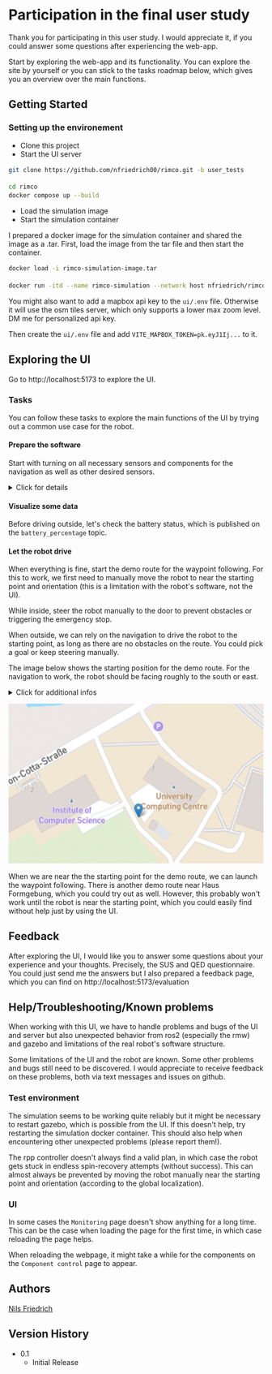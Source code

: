 # Participation in the final user study


Thank you for participating in this user study.
I would appreciate it, if you could answer some questions after experiencing the web-app.

Start by exploring the web-app and its functionality.
You can explore the site by yourself or you can stick to the tasks roadmap below, which gives you an overview over the main functions.

## Getting Started

### Setting up the environement

* Clone this project
* Start the UI server

```bash
git clone https://github.com/nfriedrich00/rimco.git -b user_tests

cd rimco
docker compose up --build
```

* Load the simulation image
* Start the simulation container

I prepared a docker image for the simulation container and shared the image as a .tar.
First, load the image from the tar file and then start the container.

```bash
docker load -i rimco-simulation-image.tar

docker run -itd --name rimco-simulation --network host nfriedrich/rimco-simulation:latest
```

You might also want to add a mapbox api key to the `ui/.env` file.
Otherwise it will use the osm tiles server, which only supports a lower max zoom level.
DM me for personalized api key.

Then create the `ui/.env` file and add `VITE_MAPBOX_TOKEN=pk.eyJ1Ij...` to it.

## Exploring the UI

Go to http://localhost:5173 to explore the UI.

### Tasks

You can follow these tasks to explore the main functions of the UI by trying out a common use case for the robot.

#### Prepare the software

Start with turning on all necessary sensors and components for the navigation as well as other desired sensors.

<details>
<summary>Click for details</summary>

Start the simulation environment by following these steps:

1. The simulation should reflect the robot's behavior.
This means, the necessary sensors and the localization start automatically.
Not the navigation.
Some sensors may fail to start or don't work as intended, in which case we need to restart them manually.
This would be the job of the monitoring or launch system on the robot, NOT the job of the UI to do it automatically.
But we can restart it from the UI.

2. For the navigation we need the gnss sensor, in the case of the real robot the livox sensors for at least one reading, and the localization.

</details>

#### Visualize some data

Before driving outside, let's check the battery status, which is published on the `battery_percentage` topic.

#### Let the robot drive

When everything is fine, start the demo route for the waypoint following.
For this to work, we first need to manually move the robot to near the starting point and orientation (this is a limitation with the robot's software, not the UI).

While inside, steer the robot manually to the door to prevent obstacles or triggering the emergency stop.

When outside, we can rely on the navigation to drive the robot to the starting point, as long as there are no obstacles on the route.
You could pick a goal or keep steering manually.

The image below shows the starting position for the demo route.
For the navigation to work, the robot should be facing roughly to the south or east.

<details>
<summary>Click for additional infos</summary>

This is because the nav2 controller doesn't find a valid route if there is a significant deviation between the orientation of the robot and the path.
We can start the navigation anyways but it might never succeeds, in which case we could just restart the navigation component.

</details>

![Demo start point](./demo_start.png)


When we are near the the starting point for the demo route, we can launch the waypoint following.
There is another demo route near Haus Formgebung, which you could try out as well.
However, this probably won't work until the robot is near the starting point, which you could easily find without help just by using the UI.


## Feedback

After exploring the UI, I would like you to answer some questions about your experience and your thoughts.
Precisely, the SUS and QED questionnaire.
You could just send me the answers but I also prepared a feedback page, which you can find on http://localhost:5173/evaluation


## Help/Troubleshooting/Known problems

When working with this UI, we have to handle problems and bugs of the UI and server but also unexpected behavior from ros2 (especially the rmw) and gazebo and limitations of the real robot's software structure.

Some limitations of the UI and the robot are known.
Some other problems and bugs still need to be discovered.
I would appreciate to receive feedback on these problems, both via text messages and issues on github. 

### Test environment

The simulation seems to be working quite reliably but it might be necessary to restart gazebo, which is possible from the UI.
If this doesn't help, try restarting the simulation docker container.
This should also help when encountering other unexpected problems (please report them!).

The rpp controller doesn't always find a valid plan, in which case the robot gets stuck in endless spin-recovery attempts (without success).
This can almost always be prevented by moving the robot manually near the starting point and orientation (according to the global localization).

### UI

In some cases the `Monitoring` page doesn't show anything for a long time. This can be the case when loading the page for the first time, in which case reloading the page helps.

When reloading the webpage, it might take a while for the components on the `Component control` page to appear.


## Authors

[Nils Friedrich](mailto:nils-jonathan.friedrich@informatik.tu-freiberg.de)

## Version History

* 0.1
    * Initial Release
